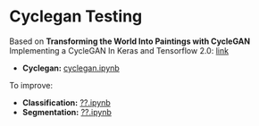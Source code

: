 # Cyclegan Testing

Based on **Transforming the World Into Paintings with CycleGAN** <br>
Implementing a CycleGAN In Keras and Tensorflow 2.0: [link](https://medium.com/analytics-vidhya/transforming-the-world-into-paintings-with-cyclegan-6748c0b85632)

- **Cyclegan:** [cyclegan.ipynb](https://github.com/robbertstruyven/cyclegan_testing/blob/master/cyclegan.ipynb)

To improve: 
- **Classification:** [??.ipynb](https://github.com/robbertstruyven/cyclegan_testing/blob/master/classification_resnet.ipynb)
- **Segmentation:** [??.ipynb](...)

